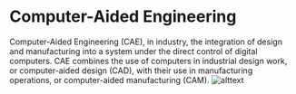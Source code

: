 # Computer-Aided Engineering
Computer-Aided Engineering (CAE), in industry, the integration of design and manufacturing into a system under the direct control of digital computers. CAE combines the use of computers in industrial design work, or computer-aided design (CAD), with their use in manufacturing operations, or computer-aided manufacturing (CAM).
![alttext](https://th.bing.com/th/id/OIP.Nk7bs4zt8dR2oBTiFXBKXgHaEM?pid=ImgDet&rs=1)
